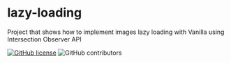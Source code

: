 # lazy-loading

Project that shows how to implement images lazy loading with Vanilla using Intersection Observer API

[![GitHub license](https://img.shields.io/badge/license-MIT-blue.svg)](https://github.com/rogeroliveira84/lazy-loading/blob/master/LICENSE) ![GitHub contributors](https://img.shields.io/github/contributors/rogeroliveira84/lazy-loading.svg?color=orange)
